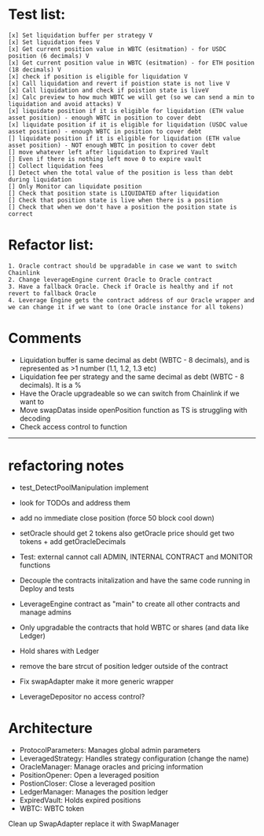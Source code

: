 # Test list:

    [x] Set liquidation buffer per strategy V
    [x] Set liquidation fees V
    [x] Get current position value in WBTC (esitmation) - for USDC position (6 decimals) V
    [x] Get current position value in WBTC (esitmation) - for ETH position (18 decimals) V
    [x] check if position is eligible for liquidation V
    [x] Call liquidation and revert if poistion state is not live V
    [x] Call liquidation and check if poistion state is liveV
    [x] Calc preview to how much WBTC we will get (so we can send a min to liquidation and avoid attacks) V
    [x] liquidate position if it is eligible for liquidation (ETH value asset position) - enough WBTC in position to cover debt
    [x] liquidate position if it is eligible for liquidation (USDC value asset position) - enough WBTC in position to cover debt
    [] liquidate position if it is eligible for liquidation (ETH value asset position) - NOT enough WBTC in position to cover debt
    [] move whatever left after liquidation to Exprired Vault
    [] Even if there is nothing left move 0 to expire vault
    [] Collect liquidation fees
    [] Detect when the total value of the position is less than debt during liquidation
    [] Only Monitor can liquidate position
    [] Check that position state is LIQUIDATED after liquidation
    [] Check that position state is live when there is a position
    [] Check that when we don't have a position the position state is correct

# Refactor list:

    1. Oracle contract should be upgradable in case we want to switch Chainlink
    2. Change leverageEngine current Oracle to Oracle contract
    3. Have a fallback Oracle. Check if Oracle is healthy and if not revert to fallback Oracle
    4. Leverage Engine gets the contract address of our Oracle wrapper and we can change it if we want to (one Oracle instance for all tokens)

# Comments

- Liquidation buffer is same decimal as debt (WBTC - 8 decimals), and is represented as >1 number (1.1, 1.2, 1.3 etc)
- Liquidation fee per strategy and the same decimal as debt (WBTC - 8 decimals). It is a %
- Have the Oracle upgradeable so we can switch from Chainlink if we want to
- Move swapDatas inside openPosition function as TS is struggling with decoding
- Check access control to function


---

# refactoring notes

- test_DetectPoolManipulation implement
- look for TODOs and address them
- add no immediate close position (force 50 block cool down)
- setOracle should get 2 tokens also getOracle price should get two tokens + add getOracleDecimals
- Test: external cannot call ADMIN, INTERNAL CONTRACT and MONITOR functions
- Decouple the contracts initalization and have the same code running in Deploy and tests

- LeverageEngine contract as "main" to create all other contracts and manage admins
- Only upgradable the contracts that hold WBTC or shares (and data like Ledger)
- Hold shares with Ledger
- remove the bare strcut of position ledger outside of the contract
- Fix swapAdapter make it more generic wrapper
- LeverageDepositor no access control?

# Architecture

- ProtocolParameters: Manages global admin parameters
- LeveragedStrategy: Handles strategy configuration (change the name)
- OracleManager: Manage oracles and pricing information
- PositionOpener: Open a leveraged position
- PostionCloser: Close a leveraged position
- LedgerManager: Manages the position ledger
- ExpiredVault: Holds expired positions
- WBTC: WBTC token

Clean up SwapAdapter replace it with SwapManager